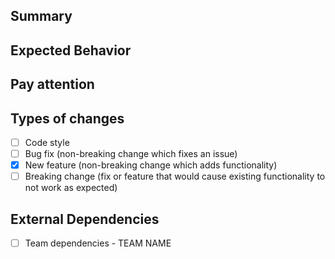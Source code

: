 ## Summary

<!--Summarise the change (and add JIRA link to task if that's possible) and why this change is required, what problem it does
resolve?-->

## Expected Behavior

<!--Explain whatewrwer should happen in the system due to the changes you have made. If necessary, you can add an image if the task requires it-->

## Pay attention

<!-- Important files -->

## Types of changes

<!--- What types of changes does your code introduce? Put an `x` in all the boxes that apply: -->
- [ ] Code style
- [ ] Bug fix (non-breaking change which fixes an issue)
- [X] New feature (non-breaking change which adds functionality)
- [ ] Breaking change (fix or feature that would cause existing functionality to not work as expected)

## External Dependencies

<!-- If the develop has dependencies with other service or team-->

- [ ] Team dependencies - TEAM NAME
